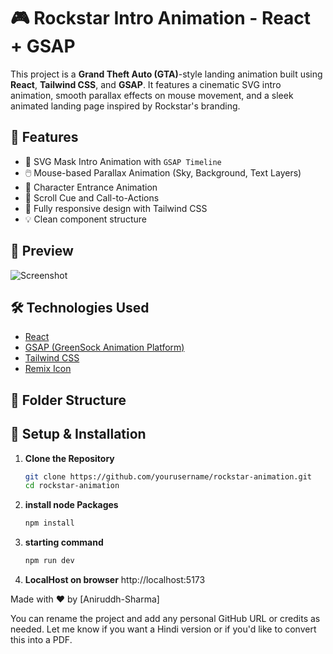 # 🎮 Rockstar Intro Animation - React + GSAP

This project is a **Grand Theft Auto (GTA)**-style landing animation built using **React**, **Tailwind CSS**, and **GSAP**. It features a cinematic SVG intro animation, smooth parallax effects on mouse movement, and a sleek animated landing page inspired by Rockstar's branding.

## 🚀 Features

- 🎥 SVG Mask Intro Animation with `GSAP Timeline`
- 🖱️ Mouse-based Parallax Animation (Sky, Background, Text Layers)
- 🧍 Character Entrance Animation
- 📜 Scroll Cue and Call-to-Actions
- 📄 Fully responsive design with Tailwind CSS
- 💡 Clean component structure

## 📸 Preview

![Screenshot](/public/Preview.png) <!-- Add a screenshot file named preview.png in your root folder -->

## 🛠️ Technologies Used

- [React](https://reactjs.org/)
- [GSAP (GreenSock Animation Platform)](https://greensock.com/gsap/)
- [Tailwind CSS](https://tailwindcss.com/)
- [Remix Icon](https://remixicon.com/)

## 📁 Folder Structure


## 🔧 Setup & Installation

1. **Clone the Repository**
   ```bash
   git clone https://github.com/yourusername/rockstar-animation.git
   cd rockstar-animation

2. **install node Packages**
     ```bash
     npm install

3. **starting command**
     ```bash
     npm run dev

4. **LocalHost on browser**
     http://localhost:5173



Made with ❤️ by [Aniruddh-Sharma]

You can rename the project and add any personal GitHub URL or credits as needed. Let me know if you want a Hindi version or if you'd like to convert this into a PDF.
